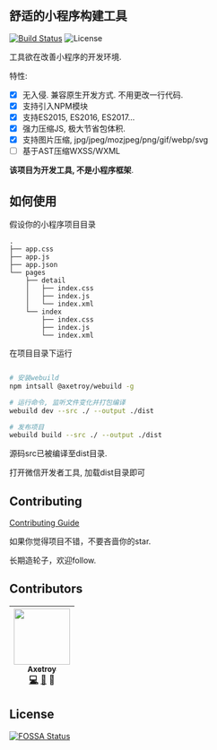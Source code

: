 ## 舒适的小程序构建工具

[![Build Status](https://travis-ci.org/axetroy/webuild.svg?branch=master)](https://travis-ci.org/axetroy/webuild)
![License](https://img.shields.io/badge/license-Apache-green.svg)

工具欲在改善小程序的开发环境.

特性:

- [x] 无入侵. 兼容原生开发方式. 不用更改一行代码.
- [x] 支持引入NPM模块
- [x] 支持ES2015, ES2016, ES2017...
- [x] 强力压缩JS, 极大节省包体积.
- [x] 支持图片压缩, jpg/jpeg/mozjpeg/png/gif/webp/svg
- [ ] 基于AST压缩WXSS/WXML

**该项目为开发工具, 不是小程序框架**.

## 如何使用

假设你的小程序项目目录

```
.
├── app.css
├── app.js
├── app.json
└── pages
    ├── detail
    │   ├── index.css
    │   ├── index.js
    │   └── index.xml
    └── index
        ├── index.css
        ├── index.js
        └── index.xml
```

在项目目录下运行


```bash

# 安装webuild
npm intsall @axetroy/webuild -g

# 运行命令, 监听文件变化并打包编译
webuild dev --src ./ --output ./dist

# 发布项目
webuild build --src ./ --output ./dist
```

源码src已被编译至dist目录.

打开微信开发者工具, 加载dist目录即可

## Contributing

[Contributing Guide](https://github.com/axetroy/Github/blob/master/CONTRIBUTING.md)

如果你觉得项目不错，不要吝啬你的star.

长期造轮子，欢迎follow.

## Contributors

<!-- ALL-CONTRIBUTORS-LIST:START - Do not remove or modify this section -->
| [<img src="https://avatars1.githubusercontent.com/u/9758711?v=3" width="100px;"/><br /><sub>Axetroy</sub>](http://axetroy.github.io)<br />[💻](https://github.com/axetroy/Github/commits?author=axetroy) [🐛](https://github.com/axetroy/Github/issues?q=author%3Aaxetroy) 🎨 |
| :---: |
<!-- ALL-CONTRIBUTORS-LIST:END -->

## License

[![FOSSA Status](https://app.fossa.io/api/projects/git%2Bgithub.com%2Faxetroy%2FGithub.svg?type=large)](https://app.fossa.io/projects/git%2Bgithub.com%2Faxetroy%2FGithub?ref=badge_large)
